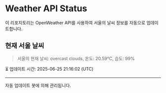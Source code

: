 
# Weather API Status

이 리포지토리는 OpenWeather API를 사용하여 서울의 날씨 정보를 자동으로 업데이트합니다.

## 현재 서울 날씨
> 서울의 현재 날씨: overcast clouds, 온도: 20.59°C, 습도: 99%

⏳ 업데이트 시간: 2025-06-25 21:16:02 (UTC)

---
자동 업데이트 봇에 의해 관리됩니다.
